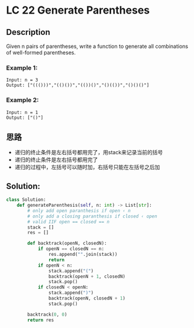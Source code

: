 # LC 22 Generate Parentheses

## Description
Given n pairs of parentheses, write a function to generate all combinations of well-formed parentheses.

 

### Example 1:
```
Input: n = 3
Output: ["((()))","(()())","(())()","()(())","()()()"]
```

### Example 2:
```
Input: n = 1
Output: ["()"]
```

## 思路
* 递归的终止条件是左右括号都用完了，用stack来记录当前的括号
* 递归的终止条件是左右括号都用完了
* 递归的过程中，左括号可以随时加，右括号只能在左括号之后加

## Solution:
```py
class Solution:
    def generateParenthesis(self, n: int) -> List[str]:
        # only add open paranthesis if open ‹ n
        # only add a closing paranthesis if closed ‹ open
        # valid IIF open == closed == n
        stack = []
        res = []

        def backtrack(openN, closedN):
            if openN == closedN == n:
                res.append("".join(stack))
                return
            if openN < n:
                stack.append("(")
                backtrack(openN + 1, closedN)
                stack.pop()
            if closedN < openN:
                stack.append(")")
                backtrack(openN, closedN + 1)
                stack.pop()

        backtrack(0, 0)
        return res
```
